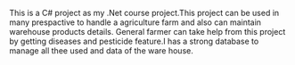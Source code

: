 This is a C# project as my .Net course project.This project can be used in many prespactive to handle a agriculture farm and also can maintain warehouse products details.
General farmer can take help from this project by getting diseases and pesticide feature.I has a strong database to manage all thee used and data of the ware house.


